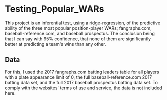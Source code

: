 # Testing_Popular_WARs
This project is an inferential test, using a ridge-regression, of the predictive ability of the three most popular position-player WARs; fangraphs.com, baseball-reference.com, and baseball prospectus. 
The conclusion being that I can say with 95% confidence, that none of them are significantly better at predicting a team's wins than any other.

## Data
For this, I used the 2017 fangraphs.com batting leaders table for all players with a plate appearance limit of 0, the full baseball-reference.com 2017 batting data set, and the full 2017 baseball prospectus batting data set. To comply with the websites' terms of use and service, the data is not included here.

